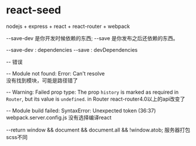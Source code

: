 # react-seed

nodejs + express + react + react-router + webpack


--save-dev 是你开发时候依赖的东西;
--save     是你发布之后还依赖的东西。


--save-dev : dependencies
--save     : devDependencies


-- 错误

-- Module not found: Error: Can't resolve  
没有找到模块，可能是路径错了




-- Warning: Failed prop type: The prop `history` is marked as required in `Router`, but its value is `undefined`. in Router
react-router4.0以上的api改变了



-- Module build failed: SyntaxError: Unexpected token (36:37)
webpack.server.config.js 没有选择编译react


--return window && document && document.all && !window.atob;
服务器打包scss不同